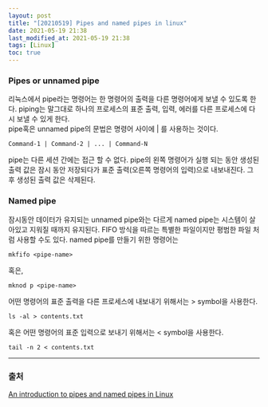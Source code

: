 ```yaml
---
layout: post
title: "[20210519] Pipes and named pipes in linux"
date: 2021-05-19 21:38
last_modified_at: 2021-05-19 21:38
tags: [Linux]
toc: true
---
```


### Pipes or unnamed pipe

리눅스에서 pipe라는 명령어는 한 명령어의 출력을 다른 명령어에게 보낼 수 있도록 한다. piping는 말그대로 하나의 프로세스의 표준 출력, 입력, 에러를 다른 프로세스에 다시 보낼 수 있게 한다.  
pipe혹은 unnamed pipe의 문법은 명령어 사이에 | 를 사용하는 것이다.

    Command-1 | Command-2 | ... | Command-N

pipe는 다른 세션 간에는 접근 할 수 없다. pipe의 왼쪽 명령어가 실행 되는 동안 생성된 출력 값은 잠시 동안 저장되다가 표준 출력(오른쪽 명령어의 입력)으로 내보내진다. 그 후 생성된 출력 값은 삭제된다.

### Named pipe

잠시동안 데이터가 유지되는 unnamed pipe와는 다르게 named pipe는 시스템이 살아있고 지워질 때까지 유지된다. FIFO 방식을 따르는 특별한 파일이지만 평범한 파일 처럼 사용할 수도 있다.
named pipe를 만들기 위한 명령어는

    mkfifo <pipe-name>

혹은,

    mknod p <pipe-name>

어떤 명령어의 표준 출력을 다른 프로세스에 내보내기 위해서는 > symbol을 사용한다.

    ls -al > contents.txt

혹은 어떤 명령어의 표준 입력으로 보내기 위해서는 < symbol을 사용한다.

    tail -n 2 < contents.txt

---

### 출처

[An introduction to pipes and named pipes in Linux](https://opensource.com/article/18/8/introduction-pipes-linux#:~:text=In%20Linux%2C%20the%20pipe%20command,to%20another%20for%20further%20processing.)
